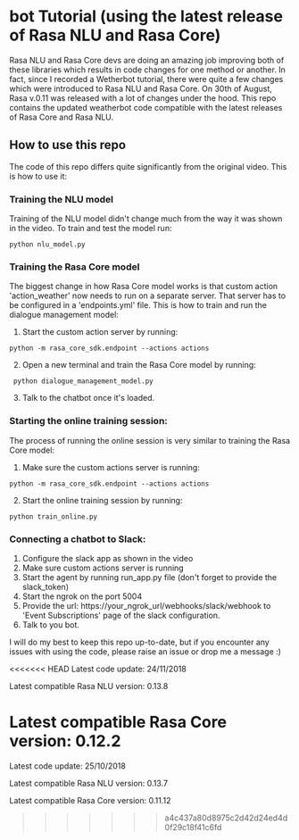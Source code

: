 # bot Tutorial (using the latest release of Rasa NLU and Rasa Core)

Rasa NLU and Rasa Core devs are doing an amazing job improving both of these libraries which results in code changes for one method or another. In fact, since I recorded a Wetherbot tutorial,
there were quite a few changes which were introduced to Rasa NLU and Rasa Core. On 30th of August, Rasa v.0.11 was released with a lot of changes under the hood. This repo contains the updated weatherbot code compatible with the latest releases of Rasa Core and Rasa NLU.

## How to use this repo

The code of this repo differs quite significantly from the original video. This is how to use it:

### Training the NLU model

Training of the NLU model didn't change much from the way it was shown in the video. To train and test the model run:  

``` python nlu_model.py ```

### Training the Rasa Core model

The biggest change in how Rasa Core model works is that custom action 'action_weather' now needs to run on a separate server. That server has to be configured in a 'endpoints.yml' file.  This is how to train and run the dialogue management model:  
1. Start the custom action server by running:  

``` python -m rasa_core_sdk.endpoint --actions actions ```  

2. Open a new terminal and train the Rasa Core model by running:  

``` python dialogue_management_model.py```  
 
3. Talk to the chatbot once it's loaded.  

### Starting the online training session:

The process of running the online session is very similar to training the Rasa Core model:
1. Make sure the custom actions server is running:  

``` python -m rasa_core_sdk.endpoint --actions actions ```  

2. Start the online training session by running:  

``` python train_online.py ```  

### Connecting a chatbot to Slack:
1. Configure the slack app as shown in the video  
2. Make sure custom actions server is running  
3. Start the agent by running run_app.py file (don't forget to provide the slack_token)  
4. Start the ngrok on the port 5004  
5. Provide the url: https://your_ngrok_url/webhooks/slack/webhook to 'Event Subscriptions' page of the slack configuration.  
6. Talk to you bot.  

I will do my best to keep this repo up-to-date, but if you encounter any issues with using the code, please raise an issue or drop me a message :)

<<<<<<< HEAD
Latest code update: 24/11/2018

Latest compatible Rasa NLU version: 0.13.8

Latest compatible Rasa Core version: 0.12.2
=======
Latest code update: 25/10/2018

Latest compatible Rasa NLU version: 0.13.7

Latest compatible Rasa Core version: 0.11.12
>>>>>>> a4c437a80d8975c2d42d24ed4d0f29c18f41c6fd




